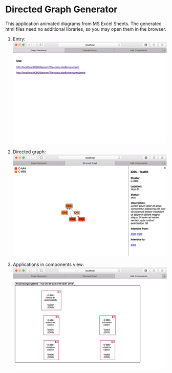 # Directed Graph Generator

This application animated diagrams from MS Excel Sheets. The generated html files need no additional libraries, so you
may open them in the browser.

1) Entry:
![alt text](https://github.com/MarkusSprunck/directed_graph_generator/blob/master/main-page-index.png)

2) Directed graph:
![alt text](https://github.com/MarkusSprunck/directed_graph_generator/blob/master/main-page-graph.png)

3) Applications in components view:
![alt text](https://github.com/MarkusSprunck/directed_graph_generator/blob/master/main-page-components.png)


